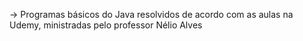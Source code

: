 -> Programas básicos do Java resolvidos de acordo com as aulas na Udemy, ministradas pelo professor Nélio Alves
